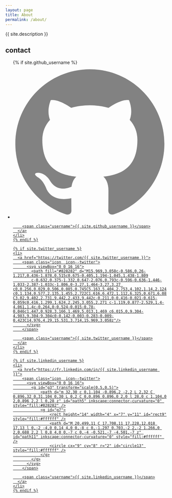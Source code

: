 ```yaml
---
layout: page
title: About
permalink: /about/
---
```


{{ site.description }}


## contact
<div class="footer-col  footer-col-2">
  <ul class="social-media-list">
	{% if site.github_username %}
	<li>
	  <a href="https://github.com/{{ site.github_username }}">
		<span class="icon  icon--github">
		  <svg viewBox="0 0 16 16">
			<path fill="#828282" d="M7.999,0.431c-4.285,0-7.76,3.474-7.76,7.761 c0,3.428,2.223,6.337,5.307,7.363c0.388,0.071,0.53-0.168,0.53-0.374c0-0.184-0.007-0.672-0.01-1.32 c-2.159,0.469-2.614-1.04-2.614-1.04c-0.353-0.896-0.862-1.135-0.862-1.135c-0.705-0.481,0.053-0.472,0.053-0.472 c0.779,0.055,1.189,0.8,1.189,0.8c0.692,1.186,1.816,0.843,2.258,0.645c0.071-0.502,0.271-0.843,0.493-1.037 C4.86,11.425,3.049,10.76,3.049,7.786c0-0.847,0.302-1.54,0.799-2.082C3.768,5.507,3.501,4.718,3.924,3.65 c0,0,0.652-0.209,2.134,0.796C6.677,4.273,7.34,4.187,8,4.184c0.659,0.003,1.323,0.089,1.943,0.261 c1.482-1.004,2.132-0.796,2.132-0.796c0.423,1.068,0.157,1.857,0.077,2.054c0.497,0.542,0.798,1.235,0.798,2.082 c0,2.981-1.814,3.637-3.543,3.829c0.279,0.24,0.527,0.713,0.527,1.437c0,1.037-0.01,1.874-0.01,2.129 c0,0.208,0.14,0.449,0.534,0.373c3.081-1.028,5.302-3.935,5.302-7.362C15.76,3.906,12.285,0.431,7.999,0.431z"/>
		  </svg>
		</span>

		<span class="username">{{ site.github_username }}</span>
	  </a>
	</li>
	{% endif %}

	{% if site.twitter_username %}
	<li>
	  <a href="https://twitter.com/{{ site.twitter_username }}">
		<span class="icon  icon--twitter">
		  <svg viewBox="0 0 16 16">
			<path fill="#828282" d="M15.969,3.058c-0.586,0.26-1.217,0.436-1.878,0.515c0.675-0.405,1.194-1.045,1.438-1.809
			c-0.632,0.375-1.332,0.647-2.076,0.793c-0.596-0.636-1.446-1.033-2.387-1.033c-1.806,0-3.27,1.464-3.27,3.27 c0,0.256,0.029,0.506,0.085,0.745C5.163,5.404,2.753,4.102,1.14,2.124C0.859,2.607,0.698,3.168,0.698,3.767 c0,1.134,0.577,2.135,1.455,2.722C1.616,6.472,1.112,6.325,0.671,6.08c0,0.014,0,0.027,0,0.041c0,1.584,1.127,2.906,2.623,3.206 C3.02,9.402,2.731,9.442,2.433,9.442c-0.211,0-0.416-0.021-0.615-0.059c0.416,1.299,1.624,2.245,3.055,2.271 c-1.119,0.877-2.529,1.4-4.061,1.4c-0.264,0-0.524-0.015-0.78-0.046c1.447,0.928,3.166,1.469,5.013,1.469 c6.015,0,9.304-4.983,9.304-9.304c0-0.142-0.003-0.283-0.009-0.423C14.976,4.29,15.531,3.714,15.969,3.058z"/>
		  </svg>
		</span>

		<span class="username">{{ site.twitter_username }}</span>
	  </a>
	</li>
	{% endif %}

	{% if site.linkedin_username %}
	<li>
	  <a href="https://fr.linkedin.com/in/{{ site.linkedin_username }}">
		<span class="icon  icon--twitter">
		  <svg viewBox="0 0 16 16">
			<g id="g3" transform="scale(0.5,0.5)">
				<path d="m 32,30 c 0,1.104 -0.896,2 -2,2 L 2,32 C 0.896,32 0,31.104 0,30 L 0,2 C 0,0.896 0.896,0 2,0 l 28,0 c 1.104,0 2,0.896 2,2 l 0,28 z" id="path5" inkscape:connector-curvature="0" style="fill:#828282" />
				<g id="g7">
					<rect height="14" width="4" x="7" y="11" id="rect9" style="fill:#ffffff" />
					<path d="M 20.499,11 C 17.708,11 17.228,12.018 17,13 l 0,-2 -4,0 0,14 4,0 0,-8 c 0,-1.297 0.703,-2 2,-2 1.266,0 2,0.688 2,2 l 0,8 4,0 0,-7 c 0,-4 -0.521,-7 -4.501,-7 z" id="path11" inkscape:connector-curvature="0" style="fill:#ffffff" />
					<circle cx="9" cy="8" r="2" id="circle13" style="fill:#ffffff" />
				</g>
			</g>
		  </svg>
		</span>

		<span class="username">{{ site.linkedin_username }}</span>
	  </a>
	</li>
	{% endif %}
  </ul>
</div>
